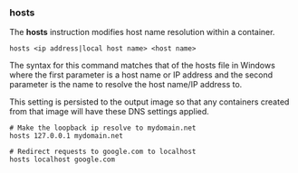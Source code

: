 ### hosts

The **hosts** instruction modifies host name resolution within a container. 

```
hosts <ip address|local host name> <host name>
```

The syntax for this command matches that of the hosts file in Windows where the first parameter is a host name or IP address and the second parameter is the name to resolve the host name/IP address to. 

This setting is persisted to the output image so that any containers created from that image will have these DNS settings applied. 

```
# Make the loopback ip resolve to mydomain.net
hosts 127.0.0.1 mydomain.net

# Redirect requests to google.com to localhost
hosts localhost google.com
```